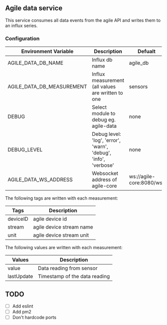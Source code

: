 ## Agile data service

This service consumes all data events from the agile API and writes them to an influx series.

### Configuration

| Environment Variable      | Description                                                     | Defualt                  |
|---------------------------|-----------------------------------------------------------------|--------------------------|
| AGILE_DATA_DB_NAME        | Influx db name                                                  | agile_db                 |
| AGILE_DATA_DB_MEASUREMENT | Influx measurement (all values are written to one               | sensors                  |
| DEBUG                     | Select module to debug eg. agile-data                           | none                     |
| DEBUG_LEVEL               | Debug level: 'log', 'error', 'warn', 'debug', 'info', 'verbose' | none                     |
| AGILE_DATA_WS_ADDRESS     | Websocket address of agile-core                                 | ws://agile-core:8080/ws/ |


The following tags are written with each measurement:

| Tags     | Description              |
|----------|--------------------------|
| deviceID | agile device id          |
| stream   | agile device stream name |
| unit     | agile device stream unit |

The following values are written with each measurement:

| Values     | Description                   |
|------------|-------------------------------|
| value      | Data reading from sensor      |
| lastUpdate | Timestamp of the data reading |

## TODO

- [ ] Add eslint
- [ ] Add pm2
- [ ] Don't hardcode ports
